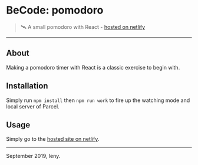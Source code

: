 # BeCode: pomodoro

> 🛰️ A small pomodoro with React - [hosted on netlify](https://heuristic-curran-04b6b3.netlify.com)

* * *

## About

Making a pomodoro timer with React is a classic exercise to begin with.

## Installation

Simply run `npm install` then `npm run work` to fire up the watching mode and local server of Parcel.

## Usage

Simply go to the [hosted site on netlify](https://heuristic-curran-04b6b3.netlify.com).


* * *

September 2019, leny.
